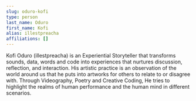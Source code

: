 ```yaml
---
slug: oduro-kofi
type: person
last_name: Oduro
first_name: Kofi
alias: illestpreacha
affiliations: []
---
```


Kofi Oduro (illestpreacha) is an Experiential Storyteller that transforms sounds, data, words and code into experiences that nurtures discussion, reflection, and interaction. His artistic practice is an observation of the world around us that he puts into artworks for others to relate to or disagree with. Through Videography, Poetry and Creative Coding, He tries to highlight the realms of human performance and the human mind in different scenarios.